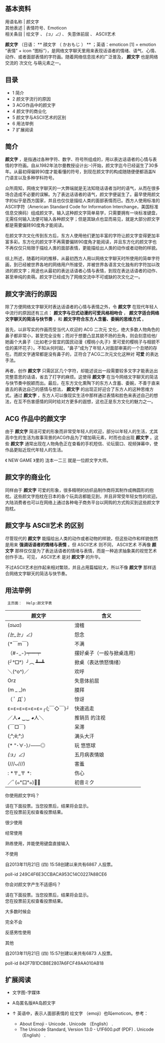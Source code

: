 **基本资料**  
---  
用语名称  |  颜文字   
其他表述  |  表情符号、Emoticon   
相关条目  |  绘文字  、  _(:з」∠)_  、  失意体前屈  、  ASCII艺术   
  
**颜文字** （日语： ** 顔文字  （  かおもじ  ）  ** ；英语：emoticon  [1]  = emotion “表情” + icon
“图标”），是网络文字聊天里用来表现话语者的情绪、语气、心情、动作、或者面部表情的字符画。随着网络信息技术的广泛普及， **颜文字** 也是网络交流的
次文化  与萌元素之一。

##  目录

  * 1  简介 
  * 2  颜文字流行的原因 
  * 3  ACG作品中的颜文字 
  * 4  颜文字的商业化 
  * 5  颜文字与ASCII艺术的区别 
  * 6  用法举例 
  * 7  扩展阅读 

##  简介

**颜文字**
，是指通过各种字符、数字、符号所组成的，用以表达话语者的心情与表情的字符画。自从1982年法尔曼教授设计出:-)开始，颜文字迄今已经诞生了30多年。从最初得偏转90度才能看懂的符号，到现在颜文字的构成随随便便都涵盖N门语言以及多种学科符号。

众所周知，网络文字聊天的一大弊端就是无法知晓话语者当时的语气，从而在很多场合造成不必要的误解。为了表达话语者的语气，颜文字便诞生了。最早使用颜文字的似乎是西方国家，并且也仅仅是描绘人类的面部表情而已。西方人使用标准的ASCII字符（American
Standard Code for Information
Interchange，美国标准信息交换码）组成颜文字。输入这种颜文字简单易学，只需要拥有一块标准键盘，无需任何输入法便可输入各种颜文字；但是其缺点也显而易见，就是大部分颜文字都是需要偏转90度角才能阅读。

在颜文字次文化传到东方后，东方人使用他们更加丰富的字符让颜文字变得更加丰富多彩。东方化的颜文字不再需要偏转90度角才能阅读，并且东方化的颜文字也不再仅仅只局限于描绘人类的面部表情，更能描绘出人类的动作或者动物的样貌。

综上所述，随着时间的推移，从最初西方人用以网络文字聊天时所使用的简单字符画，到已经被世界各地的网络用户所接受，并被世界各语言文化独有的字符加以改进的颜文字；用途也从最初的表达话语者心情与表情，到现在表达话语者的动作、甚至单纯的卖萌。颜文字已经成为了网络交流中不可或缺的次文化之一。

##  颜文字流行的原因

除了方便网络文字聊天时表达话语者的心情与表情之外，令 **颜文字** 在现代年轻人中流行的原因还有三点： **颜文字与日式动漫的可爱风格相吻合** ，
**颜文字适合网络文字聊天的简洁与快节奏** ，和 **颜文字符合东方人含蓄、委婉的思维方式** 。

首先，以非写实的作画而受当代人欢迎的  ACG  二次元
文化，绝大多数人物角色的鼻子都非常小，甚至完全没有；而对于想要凸显其貌不扬的丑角，则会刻意给他/她画个大鼻子（比如老少皆宜的国民动漫《樱桃小丸子》里可爱的樱桃子与相貌不佳的美环花子）。不知从何时起，“鼻子”成为了年轻人对面部审美的一个丑陋的存在。而颜文字通常都是没有鼻子的，正符合了ACG二次元文化这种对
**可爱** 的表达手法。

再者，创作 **颜文字** 只需区区几个字符，却能述说出一段需要较多文字才能表达出完整意思的话语，省去了打字的麻烦。这使得 **颜文字**
在当今网络文字聊天的简洁与快节奏中脱颖而出。最后，在东方文化熏陶下的东方人含蓄、委婉，不善于直来直去的表达自己的感情与想法， **颜文字**
的出现正好迎合了东方人的这种思维方式。通过 **颜文字**
，东方人可以像现实生活中那样通过表情和脸色来表述自己的想法，在互不伤害感情的同时给对方更多的遐想，这也正是东方文化的魅力之一。

##  ACG  作品中的颜文字

由于 **颜文字** 简洁可爱的形象而非常受年轻人的欢迎，部分以年轻人的生活，尤其高中生的生活为故事背景的ACG作品为了增加萌元素，时而也会出现
**颜文字** 。这些 **颜文字** 通常出现在人物角色正在查看的手机短信、论坛窗口、视频弹幕中，使作品更贴近现代年轻人的生活。

《  NEW GAME  》里的  泷本一二三  就是一位颜文字大师。

##  颜文字的商业化

同样由于 **颜文字**
可爱的形象，很多精明的纺织品制作商将其制作成椭圆形的抱枕。这些颜文字抱枕在日本的各个玩具店都能见到，并且非常受年轻女性的欢迎。大陆消费者也可以在网络上通过各种电子商务平台以网购的方式购买到这些颜文字抱枕。

##  颜文字与  ASCII艺术  的区别

尽管现代的 **颜文字** 能描绘出人类的动作或者动物的样貌，但这些动作和样貌依然是用来 **强调话语者的情绪与表情** 。但  ASCII艺术  则不同，
ASCII艺术  不再像 **颜文字** 那样仅仅是为了表达话语者的情绪与表情，而是一种追求抽象美的视觉艺术创作手法。可见，  ASCII艺术  是对
**颜文字** 的升华。

不过ASCII艺术创作起来相对繁琐，并且占用篇幅较大，所以不像 **颜文字** 那样适合网络文字聊天的简洁与快节奏。

##  用法举例

     主页面：  Help:颜文字表 
颜文字  |  含义   
---|---  
(ಡωಡ)  |  滑稽   
_(눈_눈」∠)_  |  怨念   
(*￣m￣)  |  不满   
（#-_-)┯━┯  |  摆好桌子（一般与掀桌连用）   
(╯°□°）╯︵ ┻━┻  |  掀桌（表达愤怒情绪）   
＼(^o^)／  |  欢呼   
Orz  |  失意体前屈   
(m _ _)n  |  膜拜   
（ ﾟ Дﾟ）  |  惊讶   
ε=ε=ε=ε=ε=ε=┌(;￣◇￣)┘  |  快速逃走   
／人◕ ‿‿ ◕人＼  |  推销员  的注视   
(￣□￣)  |  呆滞   
(;°;ё;°;)  |  满头大汗   
(* "･∀･)ﾉ――◎  |  玩  悠悠球   
_(:з」∠)_  |  五月病表情娘   
(///ᴗ///)  |  害羞   
: *〒_〒 *:  |  伤心   
／ﾟ(๑°口°๑)ﾟ＼  |  初音ミク   
  
你使用颜文字吗？

请在下面投票。当您投票后，结果将会显示。  
您在投票前无权查看投票结果。

很少使用

经常使用

熟练使用，并能使用键盘直接输入

不使用

自2013年11月21日 (四) 15:58创建以来共有6867 人投票。

poll-id 249C4F6E3CCBACA953C14C0227A88CE6

  

你会对颜文字产生不适感吗？

请在下面投票。当您投票后，结果将会显示。  
您在投票前无权查看投票结果。

大多数时候会

完全不会

反感男性使用

其他

自2013年11月21日 (四) 15:57创建以来共有6873 人投票。

poll-id 842F7B1DCB8E2807A6FCF49AA010AB18

  

##  扩展阅读

  * 文字图-字媒体 
  * A岛匿名版#A岛颜文字 

* ↑  英语中，表示人面部表情的  绘文字  （emoji）也叫emoticon。参考： 

  * About Emoji - Unicode  . Unicode  （English）  . 
  * The Unicode Standard, Version 13.0 - U1F600.pdf  (PDF)  . Unicode  （English）  . 

